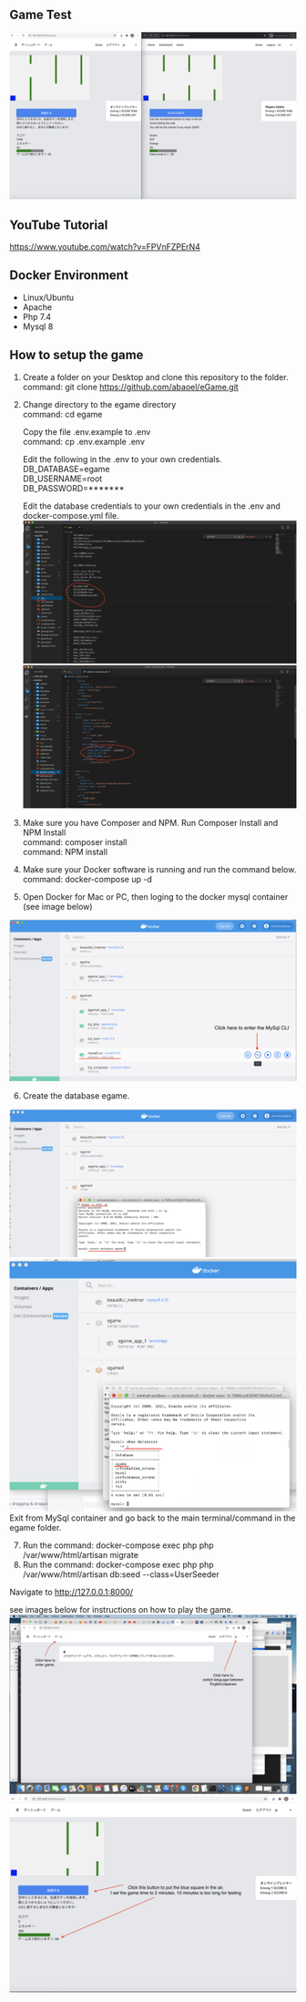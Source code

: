 ## Game Test

<img src="./src/images/gameimage.png" alt="Italian Trulli">

## YouTube Tutorial
https://www.youtube.com/watch?v=FPVnFZPErN4

## Docker Environment
 
 - Linux/Ubuntu
 - Apache
 - Php 7.4
 - Mysql 8


## How to setup the game

1. Create a folder on your Desktop and clone this repository to the folder.</br>
   command: git clone https://github.com/abaoel/eGame.git

2. Change directory to the egame directory</br>
   command: cd egame

   Copy the file .env.example to .env</br>
   command: cp .env.example .env

   Edit the following in the .env to your own credentials. </br>
   DB_DATABASE=egame</br>
   DB_USERNAME=root</br>
   DB_PASSWORD=*******</br>
   
   Edit the database credentials to your own credentials in the .env and docker-compose.yml file.
   <img src="./src/images/envfile.png" alt="">
   <img src="./src/images/dockercompose.png" alt="">
   
3. Make sure you have Composer and NPM. Run Composer Install and NPM Install</br>
   command: composer install</br>
   command: NPM install
   
4. Make sure your Docker software is running and run the command below.</br>
   command: docker-compose up -d

5. Open Docker for Mac or PC, then loging to the docker mysql container (see image below)
<img src="./src/images/mysqlcli2.png" alt="">

6. Create the database egame.
<img src="./src/images/mysqlcli3.png" alt="">
<img src="./src/images/mysqlcli4.png" alt="">
</br>
Exit from MySql container and go back to the main terminal/command in the egame folder.
</br>

7. Run the command: docker-compose exec php php /var/www/html/artisan migrate
8. Run the command: docker-compose exec php php /var/www/html/artisan db:seed --class=UserSeeder

Navigate to http://127.0.0.1:8000/

see images below for instructions on how to play the game.
<img src="./src/images/entergame.png" alt="">
<img src="./src/images/entergame2.png" alt="">


